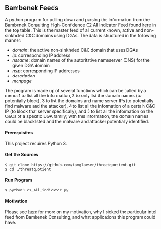 ## Bambenek Feeds

A python program for pulling down and parsing the information from the Bambenek Consulting High-Confidence C2 All Indicator Feed found 
[here](https://osint.bambenekconsulting.com/feeds/) in the top table. This is the master feed of all current known, active and non-sinkholed C&C domains using DGAs.
The data is structured in the following manner:
- *domain*: the active non-sinkholed C&C domain that uses DGAs
- *ip*: corresponding IP address
- *nsname*: domain names of the autoritative nameserver (DNS) for the given DGA domain
- *nsip*: corresponding IP addresses
- *description*
- *manpage*

The program is made up of several functions which can be called by a menu: 1 to list all the information, 2 to only list the domain names (to potentially block), 3 to list the domains and name server IPs (to potentially find malware and the attacker), 4 to list all the information of a certain C&C IP (to block that server specifically), and 5 to list all the information on the C&Cs of a specific DGA family; with this information, the domain names could be blacklisted and the malware and attacker potentially identified.

#### Prerequisites

This project requires Python 3.

#### Get the Sources

```
$ git clone https://github.com/tamglaeser/threatquotient.git
$ cd ./threatquotient
```

#### Run Program 
```
$ python3 c2_all_indicator.py
``` 

#### Motivation

Please see [here](./motivation.md) for more on my motivation, why I picked the particular intel feed from Bambenek Consulting, and what applications this program
could have.
